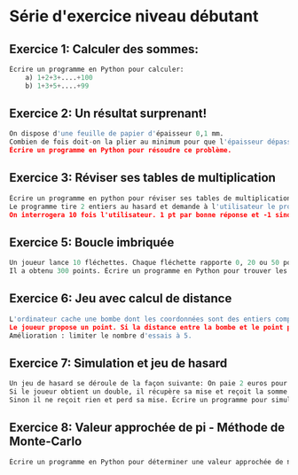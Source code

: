 # Série d'exercice niveau débutant


## Exercice 1: Calculer des sommes:
```python 
Écrire un programme en Python pour calculer:
    a) 1+2+3+....+100
    b) 1+3+5+....+99
```

## Exercice 2: Un résultat surprenant!
```python 
On dispose d'une feuille de papier d'épaisseur 0,1 mm.
Combien de fois doit-on la plier au minimum pour que l'épaisseur dépasse la hauteur de la tour Eiffel 324 m.
Écrire un programme en Python pour résoudre ce problème.
```

## Exercice 3: Réviser ses tables de multiplication
```python 
Écrire un programme en python pour réviser ses tables de multiplication.
Le programme tire 2 entiers au hasard et demande à l'utilisateur le produit.
On interrogera 10 fois l'utilisateur. 1 pt par bonne réponse et -1 sinon.
```

## Exercice 5: Boucle imbriquée
```python 
Un joueur lance 10 fléchettes. Chaque fléchette rapporte 0, 20 ou 50 points selon la zone touchée.
Il a obtenu 300 points. Écrire un programme en Python pour trouver les différentes possibilités.
```

## Exercice 6: Jeu avec calcul de distance
```python 
L'ordinateur cache une bombe dont les coordonnées sont des entiers compris entre 0 et 100 inclus.
Le joueur propose un point. Si la distance entre la bombe et le point proposé est inférieure ou égale à 10, le programme affiche "Bravo", sinon le joueur doit proposer à nouveau un point.
Amélioration : limiter le nombre d'essais à 5.
```

## Exercice 7: Simulation et jeu de hasard
```python 
Un jeu de hasard se déroule de la façon suivante: On paie 2 euros pour jouer puis on lance 2 dés non truqués tétraédriques.
Si le joueur obtient un double, il récupère sa mise et reçoit la somme des points marqués.
Sinon il ne reçoit rien et perd sa mise. Écrire un programme pour simuler ce jeu. Conseilleriez-vous ce jeu?
```

## Exercice 8: Valeur approchée de pi - Méthode de Monte-Carlo
```python 
Écrire un programme en Python pour déterminer une valeur approchée de π par la méthode de Monte-Carlo.
```

